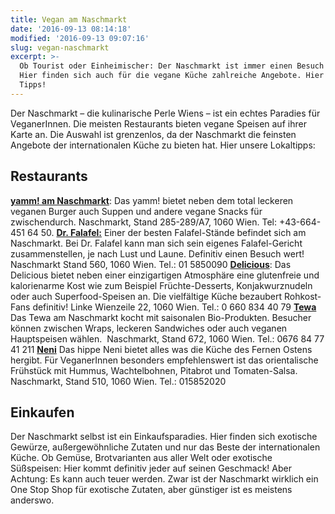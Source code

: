 ```yaml
---
title: Vegan am Naschmarkt
date: '2016-09-13 08:14:18'
modified: '2016-09-13 09:07:16'
slug: vegan-naschmarkt
excerpt: >-
  Ob Tourist oder Einheimischer: Der Naschmarkt ist immer einen Besuch wert.
  Hier finden sich auch für die vegane Küche zahlreiche Angebote. Hier unsere
  Tipps!
---
```


Der Naschmarkt – die kulinarische Perle Wiens – ist ein echtes Paradies für VeganerInnen. Die meisten Restaurants bieten vegane Speisen auf ihrer Karte an. Die Auswahl ist grenzenlos, da der Naschmarkt die feinsten Angebote der internationalen Küche zu bieten hat. Hier unsere Lokaltipps:

## Restaurants

[**yamm! am Naschmarkt**](http://www.yamm.at/standorte/): Das yamm! bietet neben dem total leckeren veganen Burger auch Suppen und andere vegane Snacks für zwischendurch. Naschmarkt, Stand 285-289/A7, 1060 Wien. Tel: +43-664-451 64 50. **[Dr. Falafel:](https://dr-falafel.at/)** Einer der besten Falafel-Stände befindet sich am Naschmarkt. Bei Dr. Falafel kann man sich sein eigenes Falafel-Gericht zusammenstellen, je nach Lust und Laune. Definitiv einen Besuch wert! Naschmarkt Stand 560, 1060 Wien. Tel.: 01 5850090 **[Delicious](http://delicious.or.at/)**: Das Delicious bietet neben einer einzigartigen Atmosphäre eine glutenfreie und kalorienarme Kost wie zum Beispiel Früchte-Desserts, Konjakwurznudeln oder auch Superfood-Speisen an. Die vielfältige Küche bezaubert Rohkost-Fans definitiv! Linke Wienzeile 22, 1060 Wien. Tel.: 0 660 834 40 79 **[Tewa](http://tewa-naschmarkt.at/)** Das Tewa am Naschmarkt kocht mit saisonalen Bio-Produkten. Besucher können zwischen Wraps, leckeren Sandwiches oder auch veganen Hauptspeisen wählen.  Naschmarkt, Stand 672, 1060 Wien. Tel.: 0676 84 77 41 211 **[Neni](http://neni.at/restaurants/naschmarkt/)** Das hippe Neni bietet alles was die Küche des Fernen Ostens hergibt. Für VeganerInnen besonders empfehlenswert ist das orientalische Frühstück mit Hummus, Wachtelbohnen, Pitabrot und Tomaten-Salsa. Naschmarkt, Stand 510, 1060 Wien. Tel.: 015852020

## Einkaufen

Der Naschmarkt selbst ist ein Einkaufsparadies. Hier finden sich exotische Gewürze, außergewöhnliche Zutaten und nur das Beste der internationalen Küche. Ob Gemüse, Brotvarianten aus aller Welt oder exotische Süßspeisen: Hier kommt definitiv jeder auf seinen Geschmack! Aber Achtung: Es kann auch teuer werden. Zwar ist der Naschmarkt wirklich ein One Stop Shop für exotische Zutaten, aber günstiger ist es meistens anderswo.
